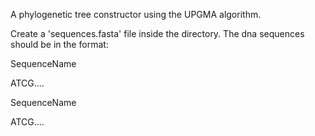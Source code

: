 A phylogenetic tree constructor using the UPGMA algorithm.

Create a 'sequences.fasta' file inside the directory. The dna sequences should be in the format:

SequenceName

ATCG....

SequenceName

ATCG....

